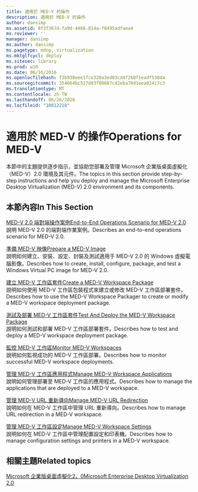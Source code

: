 ```yaml
---
title: 適用於 MED-V 的操作
description: 適用於 MED-V 的操作
author: dansimp
ms.assetid: 8f3f367d-fa9d-4468-814a-f0495adfaea4
ms.reviewer: ''
manager: dansimp
ms.author: dansimp
ms.pagetype: mdop, virtualization
ms.mktglfcycl: deploy
ms.sitesec: library
ms.prod: w10
ms.date: 06/16/2016
ms.openlocfilehash: f3b938eee1fce320a3ed03cd4f260f1eadf5304a
ms.sourcegitcommit: 354664bc527d93f80687cd2eba70d1eea024c7c3
ms.translationtype: MT
ms.contentlocale: zh-TW
ms.lasthandoff: 06/26/2020
ms.locfileid: "10812218"
---
```

# <span data-ttu-id="71195-103">適用於 MED-V 的操作</span><span class="sxs-lookup"><span data-stu-id="71195-103">Operations for MED-V</span></span>


<span data-ttu-id="71195-104">本節中的主題提供逐步指示，並協助您部署及管理 Microsoft 企業版桌面虛擬化（MED-V）2.0 環境及其元件。</span><span class="sxs-lookup"><span data-stu-id="71195-104">The topics in this section provide step-by-step instructions and help you deploy and manage the Microsoft Enterprise Desktop Virtualization (MED-V) 2.0 environment and its components.</span></span>

## <span data-ttu-id="71195-105">本節內容</span><span class="sxs-lookup"><span data-stu-id="71195-105">In This Section</span></span>


<a href="" id="end-to-end-operations-scenario-for-med-v-2-0"></a>[<span data-ttu-id="71195-106">MED-V 2.0 端對端操作案例</span><span class="sxs-lookup"><span data-stu-id="71195-106">End-to-End Operations Scenario for MED-V 2.0</span></span>](end-to-end-operations-scenario-for-med-v-20.md)  
<span data-ttu-id="71195-107">說明 MED-V 2.0 的端對端作業案例。</span><span class="sxs-lookup"><span data-stu-id="71195-107">Describes an end-to-end operations scenario for MED-V 2.0.</span></span>

<a href="" id="prepare-a-med-v-image"></a>[<span data-ttu-id="71195-108">準備 MED-V 映像</span><span class="sxs-lookup"><span data-stu-id="71195-108">Prepare a MED-V Image</span></span>](prepare-a-med-v-image.md)  
<span data-ttu-id="71195-109">說明如何建立、安裝、設定、封裝及測試適用于 MED-V 2.0 的 Windows 虛擬電腦影像。</span><span class="sxs-lookup"><span data-stu-id="71195-109">Describes how to create, install, configure, package, and test a Windows Virtual PC image for MED-V 2.0.</span></span>

<a href="" id="create-a-med-v-workspace-package"></a>[<span data-ttu-id="71195-110">建立 MED-V 工作區套件</span><span class="sxs-lookup"><span data-stu-id="71195-110">Create a MED-V Workspace Package</span></span>](create-a-med-v-workspace-package.md)  
<span data-ttu-id="71195-111">說明如何使用 MED-V 工作區包裝程式來建立或修改 MED-V 工作區部署套件。</span><span class="sxs-lookup"><span data-stu-id="71195-111">Describes how to use the MED-V Workspace Packager to create or modify a MED-V workspace deployment package.</span></span>

<a href="" id="test-and-deploy-the-med-v-workspace-package"></a>[<span data-ttu-id="71195-112">測試及部署 MED-V 工作區套件</span><span class="sxs-lookup"><span data-stu-id="71195-112">Test And Deploy the MED-V Workspace Package</span></span>](test-and-deploy-the-med-v-workspace-package.md)  
<span data-ttu-id="71195-113">說明如何測試和部署 MED-V 工作區部署套件。</span><span class="sxs-lookup"><span data-stu-id="71195-113">Describes how to test and deploy a MED-V workspace deployment package.</span></span>

<a href="" id="monitor-med-v-workspaces"></a>[<span data-ttu-id="71195-114">監控 MED-V 工作區</span><span class="sxs-lookup"><span data-stu-id="71195-114">Monitor MED-V Workspaces</span></span>](monitor-med-v-workspaces.md)  
<span data-ttu-id="71195-115">說明如何監視成功的 MED-V 工作區部署。</span><span class="sxs-lookup"><span data-stu-id="71195-115">Describes how to monitor successful MED-V workspace deployments.</span></span>

<a href="" id="manage-med-v-workspace-applications"></a>[<span data-ttu-id="71195-116">管理 MED-V 工作區應用程式</span><span class="sxs-lookup"><span data-stu-id="71195-116">Manage MED-V Workspace Applications</span></span>](manage-med-v-workspace-applications.md)  
<span data-ttu-id="71195-117">說明如何管理部署至 MED-V 工作區的應用程式。</span><span class="sxs-lookup"><span data-stu-id="71195-117">Describes how to manage the applications that are deployed to a MED-V workspace.</span></span>

<a href="" id="manage-med-v-url-redirection"></a>[<span data-ttu-id="71195-118">管理 MED-V URL 重新導向</span><span class="sxs-lookup"><span data-stu-id="71195-118">Manage MED-V URL Redirection</span></span>](manage-med-v-url-redirection.md)  
<span data-ttu-id="71195-119">說明如何在 MED-V 工作區中管理 URL 重新導向。</span><span class="sxs-lookup"><span data-stu-id="71195-119">Describes how to manage URL redirection in a MED-V workspace.</span></span>

<a href="" id="manage-med-v-workspace-settings"></a>[<span data-ttu-id="71195-120">管理 MED-V 工作區設定</span><span class="sxs-lookup"><span data-stu-id="71195-120">Manage MED-V Workspace Settings</span></span>](manage-med-v-workspace-settings.md)  
<span data-ttu-id="71195-121">說明如何在 MED-V 工作區中管理配置設定和印表機。</span><span class="sxs-lookup"><span data-stu-id="71195-121">Describes how to manage configuration settings and printers in a MED-V workspace.</span></span>

## <span data-ttu-id="71195-122">相關主題</span><span class="sxs-lookup"><span data-stu-id="71195-122">Related topics</span></span>


[<span data-ttu-id="71195-123">Microsoft 企業版桌面虛擬化2。0</span><span class="sxs-lookup"><span data-stu-id="71195-123">Microsoft Enterprise Desktop Virtualization 2.0</span></span>](index.md)

 

 





